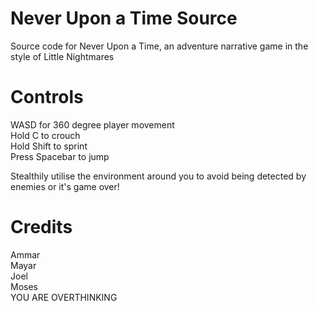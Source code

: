 # Never Upon a Time Source 

Source code for Never Upon a Time, an adventure narrative game in the style of Little Nightmares

# Controls

WASD for 360 degree player movement  
Hold C to crouch  
Hold Shift to sprint  
Press Spacebar to jump  

Stealthily utilise the environment around you to avoid being detected by enemies or it's game over!

# Credits

Ammar  
Mayar  
Joel  
Moses  
YOU ARE OVERTHINKING
